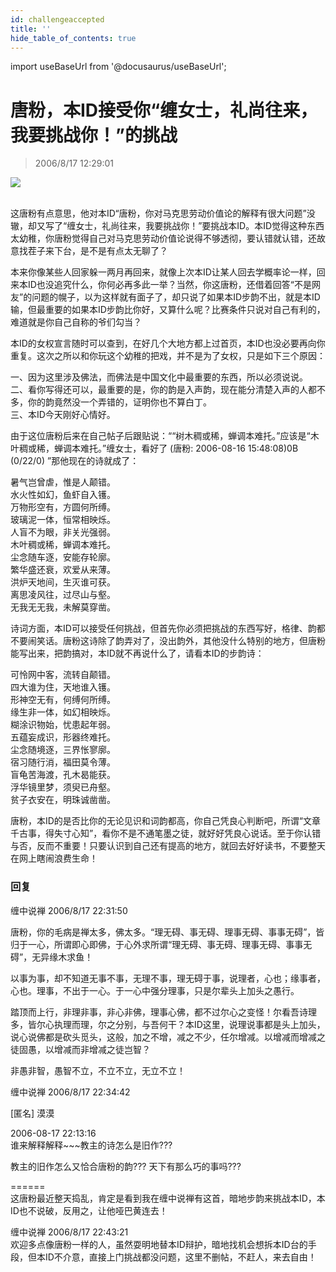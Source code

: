 ```yaml
---
id: challengeaccepted
title: ''
hide_table_of_contents: true
---
```


import useBaseUrl from '@docusaurus/useBaseUrl';

# 唐粉，本ID接受你“缠女士，礼尚往来，我要挑战你！”的挑战

> 2006/8/17 12:29:01

<div style={{textAlign: 'center'}}>
<img src={useBaseUrl('/img/poems/challengeaccepted/1.jpeg')} /><br/><br/>
</div>

这唐粉有点意思，他对本ID“唐粉，你对马克思劳动价值论的解释有很大问题”没辙，却又写了“缠女士，礼尚往来，我要挑战你！”要挑战本ID。本ID觉得这种东西太幼稚，你唐粉觉得自己对马克思劳动价值论说得不够透彻，要认错就认错，还故意找茬子来下台，是不是有点太无聊了？

本来你像某些人回家躲一两月再回来，就像上次本ID让某人回去学概率论一样，回来本ID也没追究什么，你何必再多此一举？当然，你这唐粉，还借着回答“不是网友”的问题的幌子，以为这样就有面子了，却只说了如果本ID步韵不出，就是本ID输，但最重要的如果本ID步韵比你好，又算什么呢？比赛条件只说对自己有利的，难道就是你自己自称的爷们勾当？

本ID的女权宣言随时可以查到，在好几个大地方都上过首页，本ID也没必要再向你重复。这次之所以和你玩这个幼稚的把戏，并不是为了女权，只是如下三个原因：

一、因为这里涉及佛法，而佛法是中国文化中最重要的东西，所以必须说说。<br/>
二、看你写得还可以，最重要的是，你的韵是入声韵，现在能分清楚入声的人都不多，你的韵竟然没一个弄错的，证明你也不算白丁。<br/>
三、本ID今天刚好心情好。

由于这位唐粉后来在自己帖子后跟贴说：““树木稠或稀，蝉调本难托。”应该是“木叶稠或稀，蝉调本难托。”缠女士，看好了 (唐粉: 2006-08-16 15:48:08)0B (0/22/0) ”那他现在的诗就成了：

暑气岂曾虐，惟是人颠错。<br/>
水火性如幻，鱼虾自入镬。<br/>
万物形空有，方圆何所缚。<br/>
玻璃泥一体，恒常相映烁。<br/>
人盲不为眼，非关光强弱。<br/>
木叶稠或稀，蝉调本难托。<br/>
尘念随车逐，安能存轮廓。<br/>
繁华盛还衰，欢爱从来薄。<br/>
洪炉天地间，生灭谁可获。<br/>
离思凌风往，过尽山与壑。<br/>
无我无无我，未解莫穿凿。

诗词方面，本ID可以接受任何挑战，但首先你必须把挑战的东西写好，格律、韵都不要闹笑话。唐粉这诗除了韵弄对了，没出韵外，其他没什么特别的地方，但唐粉能写出来，把韵搞对，本ID就不再说什么了，请看本ID的步韵诗：

可怜网中客，流转自颠错。<br/>
四大谁为住，天地谁入镬。<br/>
形神空无有，何缚何所缚。<br/>
缘生非一体，如幻相映烁。<br/>
糊涂识物始，忧患起年弱。<br/>
五蕴妄成识，形器终难托。<br/>
尘念随境逐，三界怅寥廓。<br/>
宿习随行消，福田莫令薄。<br/>
盲龟苦海渡，孔木曷能获。<br/>
浮华镜里梦，须臾已舟壑。<br/>
贫子衣安在，明珠诚凿凿。

唐粉，本ID的是否比你的无论见识和词韵都高，你自己凭良心判断吧，所谓“文章千古事，得失寸心知”，看你不是不通笔墨之徒，就好好凭良心说话。至于你认错与否，反而不重要！只要认识到自己还有提高的地方，就回去好好读书，不要整天在网上瞎闹浪费生命！

### 回复

<div class='blog-comment'>
<span class='blog-comment-chan'>缠中说禅</span> 2006/8/17 22:31:50<br/>

唐粉，你的毛病是禅太多，佛太多。“理无碍、事无碍、理事无碍、事事无碍”，皆归于一心，所谓即心即佛，于心外求所谓“理无碍、事无碍、理事无碍、事事无碍”，无异缘木求鱼！

以事为事，却不知道无事不事，无理不事，理无碍于事，说理者，心也；缘事者，心也。理事，不出于一心。于一心中强分理事，只是尔辈头上加头之愚行。

踏顶而上行，非理非事，非心非佛，理事心佛，都不过尔心之变怪！尔看吾诗理多，皆尔心执理而理，尔之分别，与吾何干？本ID这里，说理说事都是头上加头，说心说佛都是砍头觅头，这般，加之不增，减之不少，任尔增减。以增减而增减之徒固愚，以增减而非增减之徒岂智？

非愚非智，愚智不立，不立不立，无立不立！
</div>

<div class='blog-comment'>
<span class='blog-comment-chan'>缠中说禅</span> 2006/8/17 22:34:42<br/>

[匿名] 漠漠 

 
2006-08-17 22:13:16 <br/>
谁来解释解释~~~教主的诗怎么是旧作???

教主的旧作怎么又恰合唐粉的韵??? 天下有那么巧的事吗???

======<br/>
这唐粉最近整天捣乱，肯定是看到我在缠中说禅有这首，暗地步韵来挑战本ID，本ID也不说破，反用之，让他哑巴黄连去！
</div>

<div class='blog-comment'>
<span class='blog-comment-chan'>缠中说禅</span> 2006/8/17 22:43:21<br/>
欢迎多点像唐粉一样的人，虽然耍明地替本ID辩护，暗地找机会想拆本ID台的手段，但本ID不介意，直接上门挑战都没问题，这里不删帖，不赶人，来去自由！
</div>